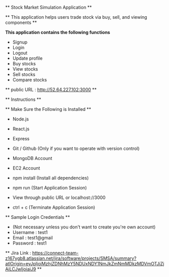 ** Stock Market Simulation Application **

** This application helps users trade stock via buy, sell, and viewing components **

**This application contains the following functions**

* Signup
* Login
* Logout
* Update profile
* Buy stocks
* View stocks
* Sell stocks
* Compare stocks

** public URL : http://52.64.227.102:3000 **

** Instructions **

** Make Sure the Following is Installed **

* Node.js
* React.js
* Express
* Git / Github (Only if you want to operate with version control)
* MongoDB Account
* EC2 Account

* npm install (Install all dependencies)
* npm run (Start Application Session)
* View through public URL or localhost://3000
* ctrl + c (Terminate Application Session)

** Sample Login Credentials **

* (Not necessary unless you don't want to create you're own account)
* Username : test1
* Email : test1@gmail  
* Password : test1

** Jira Link : https://connect-team-z167ygb8.atlassian.net/jira/software/projects/SMSA/summary?atlOrigin=eyJpIjoiMzhjZDNhMzY5NDUxNDY1NmJkZmNmMDkzMDVmOTJiZjAiLCJwIjoiaiJ9 **